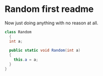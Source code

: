# Random first readme
Now just doing anything with no reason at all.
```c#
class Random
  {
  int a;
  
  public static void Random(int a)
  {
    this.a = a;
  }
}
```
